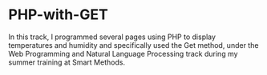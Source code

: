 # PHP-with-GET
In this track, I programmed several pages using PHP to display temperatures and humidity and specifically used the Get method, under the Web Programming and Natural Language Processing track during my summer training at Smart Methods.
